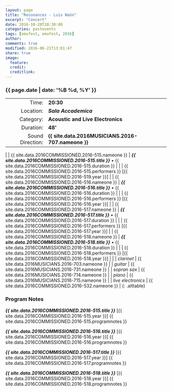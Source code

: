 ```yaml
---
layout: page
title: "Resonances - Luis Naón"
excerpt: "Concert"
date: 2016-10-20T20:30:00
categories: pastevents
tags: [emufest, emufest, 2016]
author:
comments: true
modified: 2016-06-21T13:01:47
share: true
image:
  feature:
  credit:
  creditlink:
---
```


### {{ page.date | date: '%B %d, %Y' }}

|  |  |
|------------:|:------------|
| Time: | **20:30** |
| Location: | ***Sala Accademica*** |
| Category: | **Acoustic and Live Electronics** |
| Duration: | **48'** |
| Sound Direction: | **{{ site.data.2016MUSICIANS.2016-707.nameone }}** |
|
| {{ site.data.2016COMMISSIONED.2016-515.nameone }} | ***{{ site.data.2016COMMISSIONED.2016-515.title }}*** • {{ site.data.2016COMMISSIONED.2016-515.duration }} |
|  | {{ site.data.2016COMMISSIONED.2016-515.performers }} [{{ site.data.2016COMMISSIONED.2016-519.year }}] |
| {{ site.data.2016COMMISSIONED.2016-516.nameone }} | ***{{ site.data.2016COMMISSIONED.2016-516.title }}*** • {{ site.data.2016COMMISSIONED.2016-516.duration }} |
|  | {{ site.data.2016COMMISSIONED.2016-516.performers }} [{{ site.data.2016COMMISSIONED.2016-516.year }}] |
| {{ site.data.2016COMMISSIONED.2016-517.nameone }} | ***{{ site.data.2016COMMISSIONED.2016-517.title }}*** • {{ site.data.2016COMMISSIONED.2016-517.duration }} |
|  | {{ site.data.2016COMMISSIONED.2016-517.performers }} [{{ site.data.2016COMMISSIONED.2016-517.year }}] |
| {{ site.data.2016COMMISSIONED.2016-518.nameone }} | ***{{ site.data.2016COMMISSIONED.2016-518.title }}*** • {{ site.data.2016COMMISSIONED.2016-518.duration }} |
|  | {{ site.data.2016COMMISSIONED.2016-518.performers }} [{{ site.data.2016COMMISSIONED.2016-518.year }}] |
|
|  *clarinet* | {{ site.data.2016MUSICIANS.2016-703.nameone }} |
|  *guitar* | {{ site.data.2016MUSICIANS.2016-731.nameone }} |
|  *sopran sax* | {{ site.data.2016MUSICIANS.2016-714.nameone }} |
|  *piano* | {{ site.data.2016MUSICIANS.2016-715.nameone }} |
|  *live electronics* | {{ site.data.2016COMMISSIONED.2016-532.nameone }} |
{: .alttable}

### Program Notes

***{{ site.data.2016COMMISSIONED.2016-515.title }}*** [{{ site.data.2016COMMISSIONED.2016-515.year }}] {{ site.data.2016COMMISSIONED.2016-515.programnotes }}

***{{ site.data.2016COMMISSIONED.2016-516.title }}*** [{{ site.data.2016COMMISSIONED.2016-516.year }}] {{ site.data.2016COMMISSIONED.2016-516.programnotes }}

***{{ site.data.2016COMMISSIONED.2016-517.title }}*** [{{ site.data.2016COMMISSIONED.2016-517.year }}] {{ site.data.2016COMMISSIONED.2016-517.programnotes }}

***{{ site.data.2016COMMISSIONED.2016-518.title }}*** [{{ site.data.2016COMMISSIONED.2016-518.year }}] {{ site.data.2016COMMISSIONED.2016-518.programnotes }}
